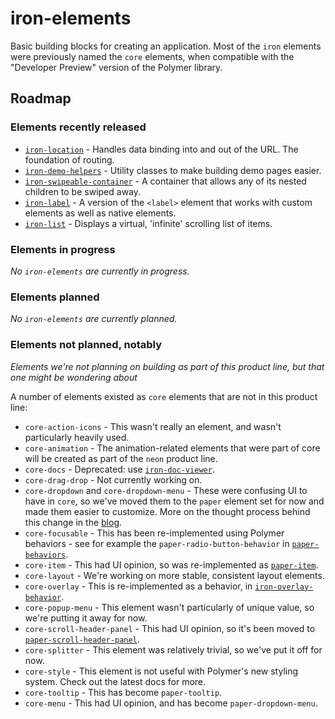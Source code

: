 # iron-elements

Basic building blocks for creating an application. Most of the `iron` elements were previously named the `core` elements, when compatible with the "Developer Preview" version of the Polymer library.

## Roadmap

### Elements recently released

* [`iron-location`](https://github.com/PolymerElements/iron-location) - Handles data binding into and out of the URL. The foundation of routing.
* [`iron-demo-helpers`](https://github.com/PolymerElements/iron-demo-helpers) - Utility classes to make building demo pages easier.
* [`iron-swipeable-container`](https://github.com/PolymerElements/iron-swipeable-container) - A container that allows any of its nested children to be swiped away.
* [`iron-label`](https://github.com/PolymerElements/iron-label) - A version of the `<label>` element that works with custom elements as well as native elements.
* [`iron-list`](https://github.com/PolymerElements/iron-list) - Displays a virtual, 'infinite' scrolling list of items.

### Elements in progress

_No `iron-elements` are currently in progress._

### Elements planned

_No `iron-elements` are currently planned._

### Elements not planned, notably
_Elements we're not planning on building as part of this product line, but that one might be wondering about_

A number of elements existed as `core` elements that are not in this product line:
* `core-action-icons` - This wasn't really an element, and wasn't particularly heavily used.
* `core-animation` - The animation-related elements that were part of core will be created as part of the `neon` product line.
* `core-docs` - Deprecated: use [`iron-doc-viewer`](https://github.com/PolymerElements/iron-doc-viewer).
* `core-drag-drop` - Not currently working on.
* `core-dropdown` and `core-dropdown-menu` - These were confusing UI to have in `core`, so we've moved them to the `paper` element set for now and made them easier to customize. More on the thought process behind this change in the [blog](https://blog.polymer-project.org/announcements/2015/05/14/updated-elements/).
* `core-focusable` - This has been re-implemented using Polymer behaviors - see for example the `paper-radio-button-behavior` in [`paper-behaviors`](https://github.com/PolymerElements/paper-behaviors).
* `core-item` - This had UI opinion, so was re-implemented as [`paper-item`](https://github.com/PolymerElements/paper-item).
* `core-layout` - We're working on more stable, consistent layout elements.
* `core-overlay` - This is re-implemented as a behavior, in [`iron-overlay-behavior`](https://github.com/PolymerElements/iron-overlay-behavior).
* `core-popup-menu` - This element wasn't particularly of unique value, so we're putting it away for now.
* `core-scroll-header-panel` - This had UI opinion, so it's been moved to [`paper-scroll-header-panel`](https://github.com/PolymerElements/paper-scroll-header-panel).
* `core-splitter` - This element was relatively trivial, so we've put it off for now.
* `core-style` - This element is not useful with Polymer's new styling system. Check out the latest docs for more.
* `core-tooltip` - This has become `paper-tooltip`.
* `core-menu` - This had UI opinion, and has become `paper-dropdown-menu`.
